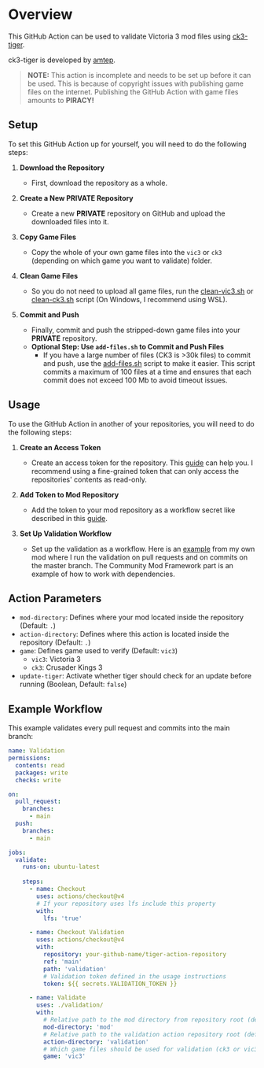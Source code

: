 # Overview

This GitHub Action can be used to validate Victoria 3 mod files using [ck3-tiger](https://github.com/amtep/ck3-tiger).

ck3-tiger is developed by [amtep](https://github.com/amtep).

> **NOTE:** This action is incomplete and needs to be set up before it can be used. This is because of copyright issues with publishing game files on the internet. Publishing the GitHub Action with game files amounts to **PIRACY!**

## Setup

To set this GitHub Action up for yourself, you will need to do the following steps:

1. **Download the Repository**
   - First, download the repository as a whole.
  
2. **Create a New PRIVATE Repository**
   - Create a new **PRIVATE** repository on GitHub and upload the downloaded files into it.
  
3. **Copy Game Files**
   - Copy the whole of your own game files into the `vic3` or `ck3` (depending on which game you want to validate) folder.
  
4. **Clean Game Files**
   - So you do not need to upload all game files, run the [clean-vic3.sh](clean-vic3.sh) or [clean-ck3.sh](clean-ck3.sh) script (On Windows, I recommend using WSL).
  
5. **Commit and Push**
   - Finally, commit and push the stripped-down game files into your **PRIVATE** repository.
   - **Optional Step: Use `add-files.sh` to Commit and Push Files**
     - If you have a large number of files (CK3 is >30k files) to commit and push, use the [add-files.sh](add-files.sh) script to make it easier. This script commits a maximum of 100 files at a time and ensures that each commit does not exceed 100 Mb to avoid timeout issues.

## Usage

To use the GitHub Action in another of your repositories, you will need to do the following steps:

1. **Create an Access Token**
   - Create an access token for the repository. This [guide](https://docs.github.com/en/authentication/keeping-your-account-and-data-secure/managing-your-personal-access-tokens) can help you. I recommend using a fine-grained token that can only access the repositories' contents as read-only.
  
2. **Add Token to Mod Repository**
   - Add the token to your mod repository as a workflow secret like described in this [guide](https://docs.github.com/en/actions/security-for-github-actions/security-guides/using-secrets-in-github-actions).

3. **Set Up Validation Workflow**
   - Set up the validation as a workflow. Here is an [example](https://github.com/kaiser-chris/gate-mod/blob/master/.github/workflows/validate.yml) from my own mod where I run the validation on pull requests and on commits on the master branch. The Community Mod Framework part is an example of how to work with dependencies.

## Action Parameters
 - `mod-directory`: Defines where your mod located inside the repository (Default: `.`)
 - `action-directory`: Defines where this action is located inside the repository (Default: `.`)
 - `game`: Defines game used to verify (Default: `vic3`)
   - `vic3`: Victoria 3
   - `ck3`: Crusader Kings 3
 - `update-tiger`: Activate whether tiger should check for an update before running (Boolean, Default: `false`)

## Example Workflow

This example validates every pull request and commits into the main branch:

```yaml
name: Validation
permissions:
  contents: read
  packages: write
  checks: write

on:
  pull_request:
    branches:
      - main
  push:
    branches:
      - main

jobs:
  validate:
    runs-on: ubuntu-latest
    
    steps:
      - name: Checkout
        uses: actions/checkout@v4
        # If your repository uses lfs include this property
        with:
          lfs: 'true'

      - name: Checkout Validation
        uses: actions/checkout@v4
        with:
          repository: your-github-name/tiger-action-repository
          ref: 'main'
          path: 'validation'
          # Validation token defined in the usage instructions
          token: ${{ secrets.VALIDATION_TOKEN }}

      - name: Validate
        uses: ./validation/
        with:
          # Relative path to the mod directory from repository root (defaults to repository root directory)
          mod-directory: 'mod'
          # Relative path to the validation action repository root (defaults to repository root directory)
          action-directory: 'validation'
          # Which game files should be used for validation (ck3 or vic3 but defaults to vic3) 
          game: 'vic3'
```